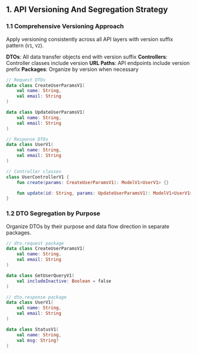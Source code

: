 ## 1. API Versioning And Segregation Strategy

### 1.1 Comprehensive Versioning Approach
Apply versioning consistently across all API layers with version suffix pattern (`V1`, `V2`).

**DTOs**: All data transfer objects end with version suffix
**Controllers**: Controller classes include version
**URL Paths**: API endpoints include version prefix
**Packages**: Organize by version when necessary

```kotlin
// Request DTOs
data class CreateUserParamsV1(
    val name: String,
    val email: String
)

data class UpdateUserParamsV1(
    val name: String,
    val email: String
)

// Response DTOs
data class UserV1(
    val name: String,
    val email: String
)

// Controller classes
class UserControllerV1 {
    fun create(params: CreateUserParamsV1): ModelV1<UserV1> {}

    fun update(id: String, params: UpdateUserParamsV1): ModelV1<UserV1> {}
}
```

### 1.2 DTO Segregation by Purpose
Organize DTOs by their purpose and data flow direction in separate packages.

```kotlin
// dto.request package
data class CreateUserParamsV1(
    val name: String,
    val email: String
)

data class GetUserQueryV1(
    val includeInactive: Boolean = false
)

// dto.response package
data class UserV1(
    val name: String,
    val email: String
)

data class StatusV1(
    val name: String,
    val msg: String?
)
```